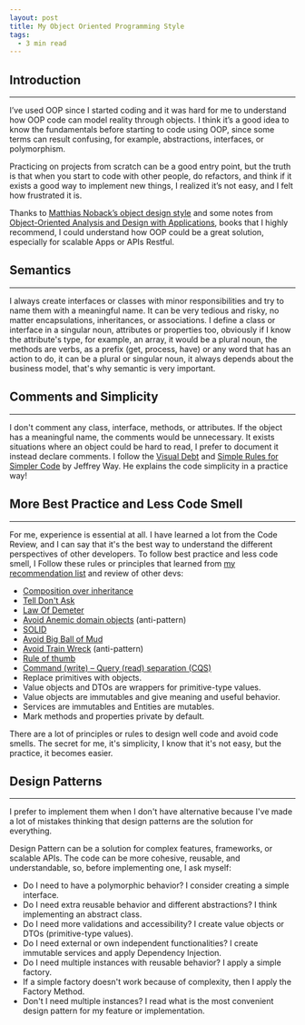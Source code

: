 ```yaml
---
layout: post
title: My Object Oriented Programming Style
tags:
  - 3 min read
---
```


## Introduction
---

I’ve used OOP since I started coding and it was hard for me to understand how OOP code can model reality through objects. I think it’s a good idea to know the fundamentals before starting to code using OOP, since some terms can result confusing, for example, abstractions, interfaces, or polymorphism.

Practicing on projects from scratch can be a good entry point, but the truth is that when you start to code with other people, do refactors, and think if it exists a good way to implement new things, I realized it’s not easy, and I felt how frustrated it is.

Thanks to [Matthias Noback’s object design style](https://livebook.manning.com/book/object-design-style-guide/about-this-book/) and some notes from [Object-Oriented Analysis and Design with Applications](https://www.amazon.com/Object-Oriented-Analysis-Design-Applications-3rd/dp/020189551X), books that I highly recommend, I could understand how OOP could be a great solution, especially for scalable Apps or APIs Restful.

## Semantics
---
I always create interfaces or classes with minor responsibilities and try to name them with a meaningful name. It can be very tedious and risky, no matter encapsulations, inheritances, or associations.
I define a class or interface in a singular noun, attributes or properties too, obviously if I know the attribute's type, for example, an array, it would be a plural noun, the methods are verbs, as a prefix (get, process, have) or any word that has an action to do, it can be a plural or singular noun, it always depends about the business model, that's why semantic is very important.

## Comments and Simplicity
---
I don't comment any class, interface, methods, or attributes. If the object has a meaningful name, the comments would be unnecessary. It exists situations where an object could be hard to read, I prefer to document it instead declare comments. I follow the [Visual Debt](https://laracasts.com/series/php-bits/episodes/1) and [Simple Rules for Simpler Code](https://laracasts.com/series/simple-rules-for-simpler-code) by Jeffrey Way. He explains the code simplicity in a practice way!

## More Best Practice and Less Code Smell 
---
For me, experience is essential at all. I have learned a lot from the Code Review, and  I can say that it's the best way to understand the different perspectives of other developers.
To follow best practice and less code smell, I Follow these rules or principles that learned from [my recommendation list](https://jfernancordova.github.io/introducing-myself.html#software-development) and review of other devs:
* [Composition over inheritance](https://en.wikipedia.org/wiki/Composition_over_inheritance)
* [Tell Don't Ask](https://martinfowler.com/bliki/TellDontAsk.html)
* [Law Of Demeter](https://en.wikipedia.org/wiki/Law_of_Demeter)
* [Avoid Anemic domain objects](https://www.martinfowler.com/bliki/AnemicDomainModel.html) (anti-pattern)
* [SOLID](https://dev.to/trekhleb/s-o-l-i-d-principles-around-you-1o17)
* [Avoid Big Ball of Mud](https://thedomaindrivendesign.io/big-ball-of-mud/)
* [Avoid Train Wreck](https://wiki.c2.com/?TrainWreck) (anti-pattern)
* [Rule of thumb ](https://en.wikipedia.org/wiki/Rule_of_thumb)
* [Command (write) – Query (read) separation (CQS)](https://martinfowler.com/bliki/CommandQuerySeparation.html)
* Replace primitives with objects.
* Value objects and DTOs are wrappers for primitive-type values.
* Value objects are immutables and give meaning and useful behavior.
* Services are immutables and Entities are mutables.
* Mark methods and properties private by default.

There are a lot of principles or rules to design well code and avoid code smells. The secret for me, it's simplicity, I know that it's not easy, but the practice, it becomes easier.

## Design Patterns
---
I prefer to implement them when I don't have alternative because I've made a lot of mistakes thinking that design patterns are the solution for everything.

Design Pattern can be a solution for complex features, frameworks, or scalable APIs. The code can be more cohesive, reusable, and understandable, so, before implementing one, I ask myself:

* Do I need to have a polymorphic behavior? I consider creating a simple interface.
* Do I need extra reusable behavior and different abstractions? I think implementing an abstract class. 
* Do I need more validations and accessibility? I create value objects or DTOs (primitive-type values).
* Do I need external or own independent functionalities? I create immutable services and apply Dependency Injection.
* Do I need multiple instances with reusable behavior? I apply a simple factory.
* If a simple factory doesn't work because of complexity, then I apply the Factory Method.
* Don't I need multiple instances? I read what is the most convenient design pattern for my feature or implementation.
